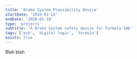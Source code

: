```yaml
---
title: 'Brake System Plausibility Device'
startDate: '2019-02-15'
endDate: '2020-03-10'
type: 'projects'
subtitle: 'A Brake System safety device for Formula SAE'
tags: ['pcb', 'digital logic', 'formula']
exists: true
---
```


Blah blah
